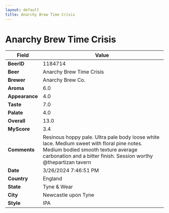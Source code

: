 ```yaml
---
layout: default
title: Anarchy Brew Time Crisis
---
```


# Anarchy Brew Time Crisis

| Field         | Value     |
|---------------|-----------|
| **BeerID** | 1184714 |
| **Beer** | Anarchy Brew Time Crisis |
| **Brewer** | Anarchy Brew Co. |
| **Aroma** | 6.0 |
| **Appearance** | 4.0 |
| **Taste** | 7.0 |
| **Palate** | 4.0 |
| **Overall** | 13.0 |
| **MyScore** | 3.4 |
| **Comments** | Resinous hoppy pale. Ultra pale body loose white lace. Medium sweet with floral pine notes. Medium bodied smooth texture average carbonation and a bitter finish. Session worthy @thepartizan tavern |
| **Date** | 3/26/2024 7:46:51 PM |
| **Country** | England |
| **State** | Tyne &amp; Wear |
| **City** | Newcastle upon Tyne |
| **Style** | IPA |
